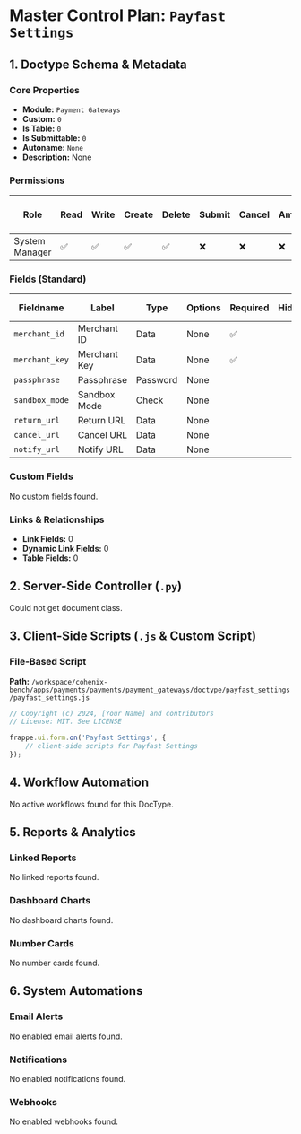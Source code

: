 # Master Control Plan: `Payfast Settings`

## 1. Doctype Schema & Metadata

### Core Properties
- **Module:** `Payment Gateways`
- **Custom:** `0`
- **Is Table:** `0`
- **Is Submittable:** `0`
- **Autoname:** `None`
- **Description:** None

### Permissions
| Role | Read | Write | Create | Delete | Submit | Cancel | Amend | Report | Import | Export | Print | Email | Share | Set User Perms |
|---|---|---|---|---|---|---|---|---|---|---|---|---|---|---|
| System Manager | ✅ | ✅ | ✅ | ✅ | ❌ | ❌ | ❌ | ✅ | ❌ | ✅ | ✅ | ✅ | ✅ | ❌ |


### Fields (Standard)
| Fieldname | Label | Type | Options | Required | Hidden | Read Only | Default | Description |
|---|---|---|---|---|---|---|---|---|
| `merchant_id` | Merchant ID | Data | None | ✅ |  |  | None | None |
| `merchant_key` | Merchant Key | Data | None | ✅ |  |  | None | None |
| `passphrase` | Passphrase | Password | None |  |  |  | None | None |
| `sandbox_mode` | Sandbox Mode | Check | None |  |  |  | 0 | None |
| `return_url` | Return URL | Data | None |  |  |  | None | None |
| `cancel_url` | Cancel URL | Data | None |  |  |  | None | None |
| `notify_url` | Notify URL | Data | None |  |  |  | None | None |


### Custom Fields
No custom fields found.


### Links & Relationships
- **Link Fields:** 0
- **Dynamic Link Fields:** 0
- **Table Fields:** 0

## 2. Server-Side Controller (`.py`)
Could not get document class.


## 3. Client-Side Scripts (`.js` & Custom Script)
### File-Based Script
**Path:** `/workspace/cohenix-bench/apps/payments/payments/payment_gateways/doctype/payfast_settings/payfast_settings.js`
```javascript
// Copyright (c) 2024, [Your Name] and contributors
// License: MIT. See LICENSE

frappe.ui.form.on('Payfast Settings', {
	// client-side scripts for Payfast Settings
});

```




## 4. Workflow Automation
No active workflows found for this DocType.


## 5. Reports & Analytics
### Linked Reports
No linked reports found.


### Dashboard Charts
No dashboard charts found.


### Number Cards
No number cards found.


## 6. System Automations
### Email Alerts
No enabled email alerts found.


### Notifications
No enabled notifications found.


### Webhooks
No enabled webhooks found.
